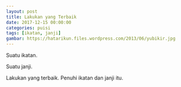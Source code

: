 ```yaml
---
layout: post
title: Lakukan yang Terbaik
date: 2017-12-15 00:00:00
categories: puisi
tags: [ikatan, janji]
gambar: https://hatarikun.files.wordpress.com/2013/06/yubikir.jpg
---
```


Suatu ikatan.

Suatu janji.

Lakukan yang terbaik. Penuhi ikatan dan janji itu.